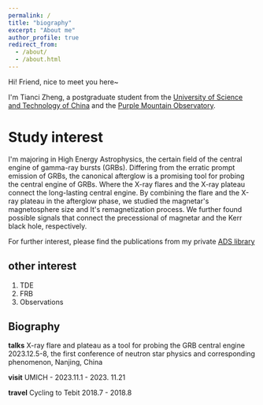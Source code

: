 ```yaml
---
permalink: /
title: "biography"
excerpt: "About me"
author_profile: true
redirect_from: 
  - /about/
  - /about.html
---
```

Hi! Friend, nice  to meet you here~

I'm Tianci Zheng, a postgraduate student from the [University of Science and Technology of China](https://www.ustc.edu.cn/) and the [Purple Mountain Observatory](http://pmo.cas.cn/). 

Study interest
======
I'm majoring in High Energy Astrophysics, the certain field of the central engine of gamma-ray bursts (GRBs).
Differing from the erratic prompt emission of GRBs, the canonical afterglow is a promising tool for probing the central engine of GRBs. Where the X-ray flares and the X-ray plateau connect the long-lasting central engine. By combining the flare and the X-ray plateau in the afterglow phase, we studied the magnetar's magnetosphere size and It's remagnetization process. We further found possible signals that connect the precessional of magnetar and the Kerr black hole, respectively.

For further interest, please find the publications from my private [ADS library](https://ui.adsabs.harvard.edu/public-libraries/lgsSLQwzQ0GLO3hxMgFZjA)

other interest
------
1. TDE
1. FRB
1. Observations 

Biography 
------

**talks**
X-ray flare and plateau as a tool for probing the GRB central engine
2023.12.5-8, the first conference of neutron star physics and corresponding phenomenon, Nanjing, China

**visit**
UMICH - 2023.11.1 - 2023. 11.21

**travel**
Cycling to Tebit 2018.7 - 2018.8

